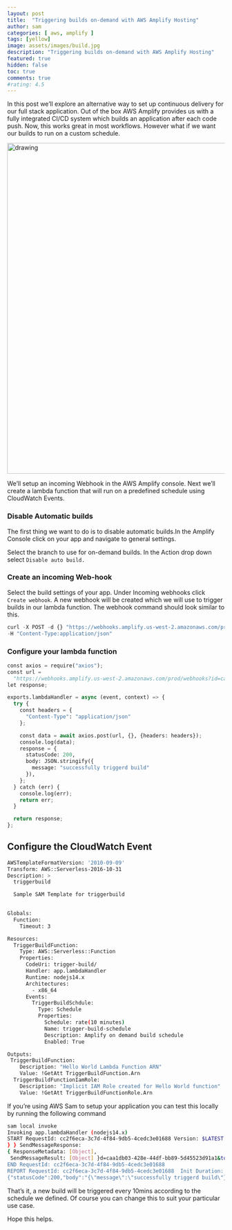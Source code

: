 ```yaml
---
layout: post
title:  "Triggering builds on-demand with AWS Amplify Hosting"
author: sam
categories: [ aws, amplify ]
tags: [yellow]
image: assets/images/build.jpg
description: "Triggering builds on-demand with AWS Amplify Hosting"
featured: true
hidden: false
toc: true
comments: true
#rating: 4.5
---
```


In this post we’ll explore an alternative way to set up continuous delivery for our full stack application. Out of the box AWS Amplify provides us with a fully integrated CI/CD system which builds an application after each code push. Now, this works great  in most workflows. However what if we want our builds to run on a custom schedule.

<img src="https://nimacks.s3.us-west-2.amazonaws.com/img/ondemand.png" alt="drawing" width="765"/>

We’ll setup an incoming Webhook in the AWS Amplify console. Next we’ll create a lambda function that will run on a predefined schedule using CloudWatch Events.

### Disable Automatic builds

The first thing we want to do is to disable automatic builds.In the Amplify Console click on your app and navigate to general settings.

Select  the branch to use for on-demand builds. In the Action drop down select `Disable auto build.`

### Create an incoming Web-hook

Select the build settings of your app. Under Incoming webhooks click `Create webhook`. A new webhook will be created which we will use to trigger builds in our lambda function. The webhook command should look similar to this.

```python
curl -X POST -d {} "https://webhooks.amplify.us-west-2.amazonaws.com/prod/webhooks?id=caa8&operation=startbuild" 
-H "Content-Type:application/json"
```

### Configure your lambda function

```python
const axios = require("axios");
const url =
  "https://webhooks.amplify.us-west-2.amazonaws.com/prod/webhooks?id=caa1db03-428e-44df-bb89-5d45523d91a1&token=IfBcE1WfuVEuggbQlIPRlmDesSLAk2VSpHp74ARur8&operation=startbuild";
let response;

exports.lambdaHandler = async (event, context) => {
  try {
    const headers = {
      "Content-Type": "application/json"
    };

    const data = await axios.post(url, {}, {headers: headers});
    console.log(data);
    response = {
      statusCode: 200,
      body: JSON.stringify({
        message: "successfully triggerd build"
      }),
    };
  } catch (err) {
    console.log(err);
    return err;
  }

  return response;
};
```

## Configure the CloudWatch Event

```bash
AWSTemplateFormatVersion: '2010-09-09'
Transform: AWS::Serverless-2016-10-31
Description: >
  triggerbuild

  Sample SAM Template for triggerbuild
  

Globals:
  Function:
    Timeout: 3

Resources:
  TriggerBuildFunction:
    Type: AWS::Serverless::Function 
    Properties:
      CodeUri: trigger-build/
      Handler: app.lambdaHandler
      Runtime: nodejs14.x
      Architectures:
        - x86_64
      Events:
        TriggerBuildSchdule:
          Type: Schedule
          Properties:
            Schedule: rate(10 minutes)
            Name: trigger-build-schedule
            Description: Amplify on demand build schedule
            Enabled: True

Outputs:
 TriggerBuildFunction:
    Description: "Hello World Lambda Function ARN"
    Value: !GetAtt TriggerBuildFunction.Arn
  TriggerBuildFunctionIamRole:
    Description: "Implicit IAM Role created for Hello World function"
    Value: !GetAtt TriggerBuildFunctionRole.Arn
```

If you’re using AWS Sam to setup your application you can test this locally by running the following command 

```bash
sam local invoke
Invoking app.lambdaHandler (nodejs14.x)
START RequestId: cc2f6eca-3c7d-4f84-9db5-4cedc3e01688 Version: $LATEST
} } SendMessageResponse: 
{ ResponseMetadata: [Object],
 SendMessageResult: [Object] }d=caa1db03-428e-44df-bb89-5d45523d91a1&token=IfBcE1WfuVEuggbQlIPRlmDesSLAk2VSpHp74ARur8&operation=startbuild',
END RequestId: cc2f6eca-3c7d-4f84-9db5-4cedc3e01688
REPORT RequestId: cc2f6eca-3c7d-4f84-9db5-4cedc3e01688  Init Duration: 1.09 ms  Duration: 1828.62 ms    Billed Duration: 1829 ms        Memory Size: 128 MB     Max Memory Used: 128 MB
{"statusCode":200,"body":"{\"message\":\"successfully triggerd build\"}"}%
```

That’s it, a new build will be triggered every 10mins according to the schedule we defined. Of course you can change this to suit your particular use case.

Hope this helps.